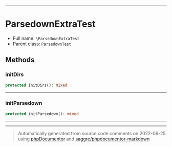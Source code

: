 ***

# ParsedownExtraTest





* Full name: `\ParsedownExtraTest`
* Parent class: [`ParsedownTest`](./ParsedownTest.md)




## Methods


### initDirs



```php
protected initDirs(): mixed
```











***

### initParsedown



```php
protected initParsedown(): mixed
```











***


***
> Automatically generated from source code comments on 2022-06-25 using [phpDocumentor](http://www.phpdoc.org/) and [saggre/phpdocumentor-markdown](https://github.com/Saggre/phpDocumentor-markdown)
